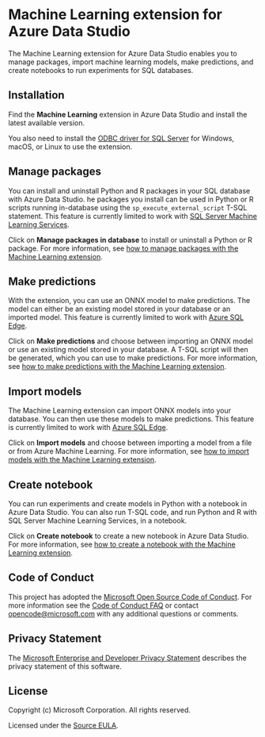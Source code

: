 # Machine Learning extension for Azure Data Studio

The Machine Learning extension for Azure Data Studio enables you to manage packages, import machine learning models, make predictions, and create notebooks to run experiments for SQL databases.

## Installation

Find the **Machine Learning** extension in Azure Data Studio and install the latest available version.

You also need to install the [ODBC driver for SQL Server](https://go.microsoft.com/fwlink/?linkid=2129818) for Windows, macOS, or Linux to use the extension.

## Manage packages

You can install and uninstall Python and R packages in your SQL database with Azure Data Studio. he packages you install can be used in Python or R scripts running in-database using the `sp_execute_external_script` T-SQL statement. This feature is currently limited to work with [SQL Server Machine Learning Services](#).

Click on **Manage packages in database** to install or uninstall a Python or R package. For more information, see [how to manage packages with the Machine Learning extension](#).

## Make predictions

With the extension, you can use an ONNX model to make predictions. The model can either be an existing model stored in your database or an imported model. This feature is currently limited to work with [Azure SQL Edge](#).

Click on **Make predictions** and choose between importing an ONNX model or use an existing model stored in your database. A T-SQL script will then be generated, which you can use to make predictions. For more information, see [how to make predictions with the Machine Learning extension](#).

## Import models

The Machine Learning extension can import ONNX models into your database. You can then use these models to make predictions. This feature is currently limited to work with [Azure SQL Edge](#).

Click on **Import models** and choose between importing a model from a file or from Azure Machine Learning. For more information, see [how to import models with the Machine Learning extension](#).

## Create notebook

You can run experiments and create models in Python with a notebook in Azure Data Studio. You can also run T-SQL code, and run Python and R with SQL Server Machine Learning Services, in a notebook.

Click on **Create notebook** to create a new notebook in Azure Data Studio. For more information, see [how to create a notebook with the Machine Learning extension](#).

## Code of Conduct

This project has adopted the [Microsoft Open Source Code of Conduct](https://opensource.microsoft.com/codeofconduct/). For more information see the [Code of Conduct FAQ](https://opensource.microsoft.com/codeofconduct/faq/) or contact [opencode@microsoft.com](mailto:opencode@microsoft.com) with any additional questions or comments.

## Privacy Statement

The [Microsoft Enterprise and Developer Privacy Statement](https://privacy.microsoft.com/privacystatement) describes the privacy statement of this software.

## License

Copyright (c) Microsoft Corporation. All rights reserved.

Licensed under the [Source EULA](https://raw.githubusercontent.com/Microsoft/azuredatastudio/master/LICENSE.txt).

